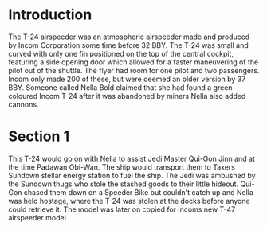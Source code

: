 # Introduction
The T-24 airspeeder was an atmospheric airspeeder made and produced by Incom Corporation some time before 32 BBY.
The T-24 was small and curved with only one fin positioned on the top of the central cockpit, featuring a side opening door which allowed for a faster maneuvering of the pilot out of the shuttle.
The flyer had room for one pilot and two passengers.
Incom only made 200 of these, but were deemed an older version by 37 BBY.
Someone called Nella Bold claimed that she had found a green-coloured Incom T-24 after it was abandoned by miners Nella also added cannons.

# Section 1
This T-24 would go on with Nella to assist Jedi Master Qui-Gon Jinn and at the time Padawan Obi-Wan.
The ship would transport them to Taxers Sundown stellar energy station to fuel the ship.
The Jedi was ambushed by the Sundown thugs who stole the stashed goods to their little hideout.
Qui-Gon chased them down on a Speeder Bike but couldn't catch up and Nella was held hostage, where the T-24 was stolen at the docks before anyone could retrieve it.
The model was later on copied for Incoms new T-47 airspeeder model.
